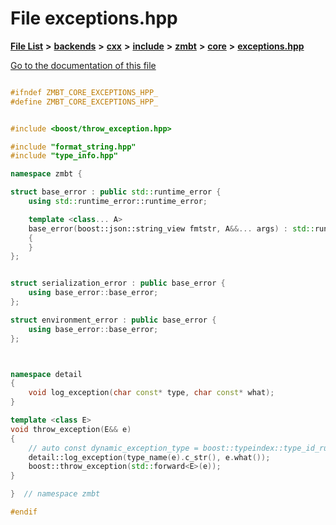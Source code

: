 

# File exceptions.hpp

[**File List**](files.md) **>** [**backends**](dir_e0e3bad64fbfd08934d555b945409197.md) **>** [**cxx**](dir_2a0640ff8f8d193383b3226ce9e70e40.md) **>** [**include**](dir_33cabc3ab2bb40d6ea24a24cae2f30b8.md) **>** [**zmbt**](dir_2115e3e51895e4107b806d6d2319263e.md) **>** [**core**](dir_1dfd3566c4a6f6e15f69daa4a04e2d4f.md) **>** [**exceptions.hpp**](core_2exceptions_8hpp.md)

[Go to the documentation of this file](core_2exceptions_8hpp.md)


```C++

#ifndef ZMBT_CORE_EXCEPTIONS_HPP_
#define ZMBT_CORE_EXCEPTIONS_HPP_


#include <boost/throw_exception.hpp>

#include "format_string.hpp"
#include "type_info.hpp"

namespace zmbt {

struct base_error : public std::runtime_error {
    using std::runtime_error::runtime_error;

    template <class... A>
    base_error(boost::json::string_view fmtstr, A&&... args) : std::runtime_error(format(fmtstr, std::forward<A>(args)...))
    {
    }
};


struct serialization_error : public base_error {
    using base_error::base_error;
};

struct environment_error : public base_error {
    using base_error::base_error;
};



namespace detail
{
    void log_exception(char const* type, char const* what);
}

template <class E>
void throw_exception(E&& e)
{
    // auto const dynamic_exception_type = boost::typeindex::type_id_runtime(e).pretty_name();
    detail::log_exception(type_name(e).c_str(), e.what());
    boost::throw_exception(std::forward<E>(e));
}

}  // namespace zmbt

#endif
```


